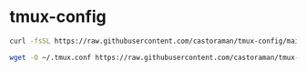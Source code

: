 # tmux-config

```bash
curl -fsSL https://raw.githubusercontent.com/castoraman/tmux-config/main/.tmux.conf -o ~/.tmux.conf
```

```bash
wget -O ~/.tmux.conf https://raw.githubusercontent.com/castoraman/tmux-config/main/.tmux.conf
```